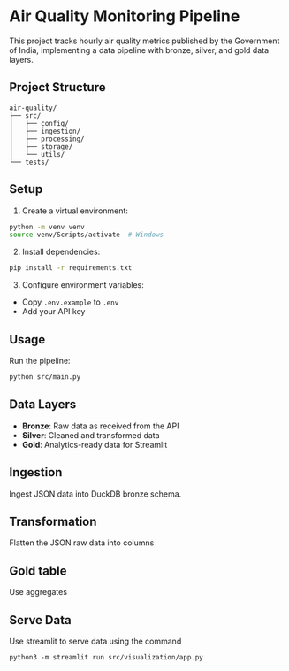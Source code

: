 # Air Quality Monitoring Pipeline

This project tracks hourly air quality metrics published by the Government of India, implementing a data pipeline with bronze, silver, and gold data layers.

## Project Structure
```
air-quality/
├── src/
│   ├── config/
│   ├── ingestion/
│   ├── processing/
│   ├── storage/
│   └── utils/
└── tests/
```

## Setup

1. Create a virtual environment:
```bash
python -m venv venv
source venv/Scripts/activate  # Windows
```

2. Install dependencies:
```bash
pip install -r requirements.txt
```

3. Configure environment variables:
- Copy `.env.example` to `.env`
- Add your API key

## Usage

Run the pipeline:
```bash
python src/main.py
```

## Data Layers

- **Bronze**: Raw data as received from the API
- **Silver**: Cleaned and transformed data
- **Gold**: Analytics-ready data for Streamlit

## Ingestion
Ingest JSON data into DuckDB bronze schema. 

## Transformation
Flatten the JSON raw data into columns

## Gold table
Use aggregates

## Serve Data
Use streamlit to serve data using the command

```
python3 -m streamlit run src/visualization/app.py
```